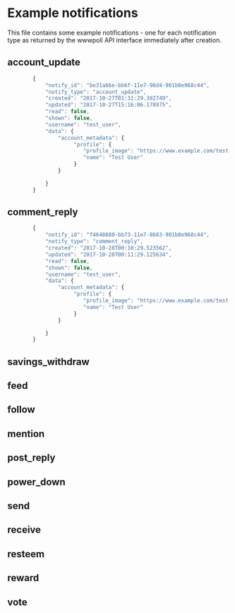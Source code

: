 # Example notifications

This file contains some example notifications - one for each notification type as returned by the wwwpoll API interface immediately after creation.

## account_update
```js  
        {  
            "notify_id": "be31a66e-bb6f-11e7-90d4-901b0e968c44",
            "notify_type": "account_update",
            "created": "2017-10-27T01:31:29.382749",
            "updated": "2017-10-27T15:16:06.178975",
            "read": false,
            "shown": false,
            "username": "test_user",
            "data": {
                "account_metadata": {
                     "profile": {
                        "profile_image": "https://www.example.com/test.png",
                        "name": "Test User"
                     }
                }

            }
        }
```

## comment_reply


```js  
        {  
            "notify_id": "f4648680-bb73-11e7-8683-901b0e968c44",
            "notify_type": "comment_reply",
            "created": "2017-10-28T00:10:29.523562",
            "updated": "2017-10-28T00:11:29.125634",
            "read": false,
            "shown": false,
            "username": "test_user",
            "data": {
                "account_metadata": {
                     "profile": {
                        "profile_image": "https://www.example.com/test.png",
                        "name": "Test User"
                     }
                }

            }
        }
```

## savings_withdraw
## feed
## follow
## mention
## post_reply
## power_down
## send
## receive
## resteem
## reward
## vote

